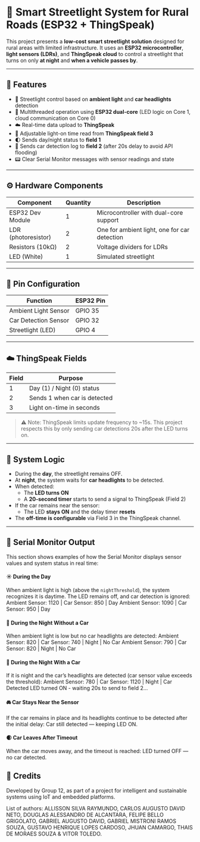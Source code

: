# 🚨 Smart Streetlight System for Rural Roads (ESP32 + ThingSpeak)

This project presents a **low-cost smart streetlight solution** designed for rural areas with limited infrastructure. It uses an **ESP32 microcontroller**, **light sensors (LDRs)**, and **ThingSpeak cloud** to control a streetlight that turns on only **at night** and **when a vehicle passes by**.

---

## 🌟 Features

- 🔦 Streetlight control based on **ambient light** and **car headlights** detection
- 🧠 Multithreaded operation using **ESP32 dual-core** (LED logic on Core 1, cloud communication on Core 0)
- ☁️ Real-time data upload to **ThingSpeak**
- 📡 Adjustable light-on time read from **ThingSpeak field 3**
- 🌓 Sends day/night status to **field 1**
- 🚗 Sends car detection log to **field 2** (after 20s delay to avoid API flooding)
- 📟 Clear Serial Monitor messages with sensor readings and state

---

## ⚙️ Hardware Components

| Component           | Quantity | Description                                |
|---------------------|----------|--------------------------------------------|
| ESP32 Dev Module    | 1        | Microcontroller with dual-core support     |
| LDR (photoresistor) | 2        | One for ambient light, one for car detection |
| Resistors (10kΩ)    | 2        | Voltage dividers for LDRs                  |
| LED (White)         | 1        | Simulated streetlight                      |

---

## 🔌 Pin Configuration

| Function              | ESP32 Pin |
|-----------------------|-----------|
| Ambient Light Sensor  | GPIO 35   |
| Car Detection Sensor  | GPIO 32   |
| Streetlight (LED)     | GPIO 4    |

---

## ☁️ ThingSpeak Fields

| Field | Purpose                       |
|-------|-------------------------------|
| 1     | Day (1) / Night (0) status    |
| 2     | Sends 1 when car is detected  |
| 3     | Light on-time in seconds      |

> ⚠️ Note: ThingSpeak limits update frequency to ~15s. This project respects this by only sending car detections 20s after the LED turns on.

---

## 🔁 System Logic

- During the **day**, the streetlight remains OFF.
- At **night**, the system waits for **car headlights** to be detected.
- When detected:
  - The **LED turns ON**
  - A **20-second timer** starts to send a signal to ThingSpeak (Field 2)
- If the car remains near the sensor:
  - The LED **stays ON** and the delay timer **resets**
- The **off-time is configurable** via Field 3 in the ThingSpeak channel.

---

## 🧪 Serial Monitor Output

This section shows examples of how the Serial Monitor displays sensor values and system status in real time:

#### ☀️ During the Day
When ambient light is high (above the `nightThreshold`), the system recognizes it is daytime. The LED remains off, and car detection is ignored:
Ambient Sensor: 1120 | Car Sensor: 850 | Day Ambient Sensor: 1090 | Car Sensor: 950 | Day

#### 🌙 During the Night Without a Car
When ambient light is low but no car headlights are detected:
Ambient Sensor: 820 | Car Sensor: 740 | Night | No Car Ambient Sensor: 790 | Car Sensor: 820 | Night | No Car

#### 🌙 During the Night With a Car
If it is night and the car’s headlights are detected (car sensor value exceeds the threshold):
Ambient Sensor: 780 | Car Sensor: 1120 | Night | Car Detected LED turned ON - waiting 20s to send to field 2...

#### 🚘 Car Stays Near the Sensor
If the car remains in place and its headlights continue to be detected after the initial delay:
Car still detected — keeping LED ON.


#### 🌒 Car Leaves After Timeout
When the car moves away, and the timeout is reached:
LED turned OFF — no car detected.

## 🤝 Credits
Developed by Group 12, as part of a project for intelligent and sustainable systems using IoT and embedded platforms.

List of authors:
ALLISSON SILVA RAYMUNDO, CARLOS AUGUSTO DAVID NETO, DOUGLAS ALESSANDRO DE ALCANTARA, FELIPE BELLO GRIGOLATO, GABRIEL AUGUSTO DAVID, GABRIEL MISTRONI RAMOS SOUZA, GUSTAVO HENRIQUE LOPES CARDOSO, JHUAN CAMARGO, THAIS DE MORAES SOUZA & VITOR TOLEDO.
